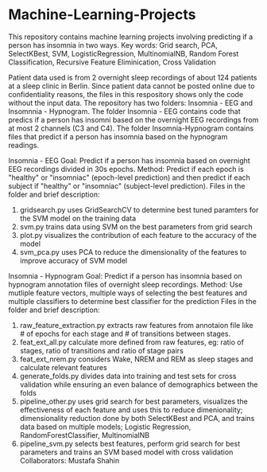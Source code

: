 # Machine-Learning-Projects
This repository contains machine learning projects involving predicting if a person has insomnia in two ways.
Key words: Grid search, PCA, SelectKBest, SVM, LogisticRegression, MultinomialNB, Random Forest Classification, Recursive Feature Eliminication, Cross Validation

Patient data used is from 2 overnight sleep recordings of about 124 patients at a sleep clinic in Berlin. Since patient data cannot be posted online due to confidentiality reasons, the files in this respository shows only the code without the input data.
The repository has two folders: Insomnia - EEG and Insomnnia - Hypnogram.
The folder Insomnia - EEG contains code that predics if a person has insomni based on the overnight EEG recordings from at most 2 channels (C3 and C4).
The folder Insomnia-Hypnogram contains files that predict if a person has insomnia based on the hypnogram readings.

Insomnia - EEG
Goal: Predict if a person has insomnia based on overnight EEG recordings divided in 30s epochs.
Method: Predict if each epoch is "healthy" or "insomniac" (epoch-level prediction) and then predict if each subject if "healthy" or "insomniac" (subject-level prediction).
Files in the folder and brief description:
1. gridsearch.py uses GridSearchCV to determine best tuned paramters for the SVM model on the training data
2. svm.py trains data using SVM on the best parameters from grid search
3. plot.py visualizes the contribution of each feature to the accuracy of the model
4. svm_pca.py uses PCA to reduce the dimensionality of the features to improve accuracy of SVM model

Insomnia - Hypnogram
Goal: Predict if a person has insomnia based on hypnogram annotation files of overnight sleep recordings.
Method: Use  mutliple feature vectors, multiple ways of selecting the best features and multiple classifiers to determine best classifier for the prediction
Files in the folder and brief description:
1. raw_feature_extraction.py extracts raw features from annotaion file like # of epochs for each stage and # of transitions between stages.
2. feat_ext_all.py calculate more defined from raw features, eg: ratio of stages, ratio of transitions and ratio of stage pairs
3. feat_ext_nrem.py considers Wake, NREM and REM as sleep stages and calculate relevant features 
5. generate_folds.py  divides data into training and test sets for cross validation while ensuring an even balance of demographics between the folds
6. pipeline_other.py uses grid search for best parameters, visualizes the effectiveness of each feature and uses this to reduce dimenionality; dimensionality reduction done by both SelectKBest and PCA, and trains data based on multiple models; Logistic Regression, RandomForestClassifier, MultinomialNB
7. pipeline_svm.py selects best features, perform grid search for best parameters and trains an SVM based model with cross validation
Collaborators: Mustafa Shahin
